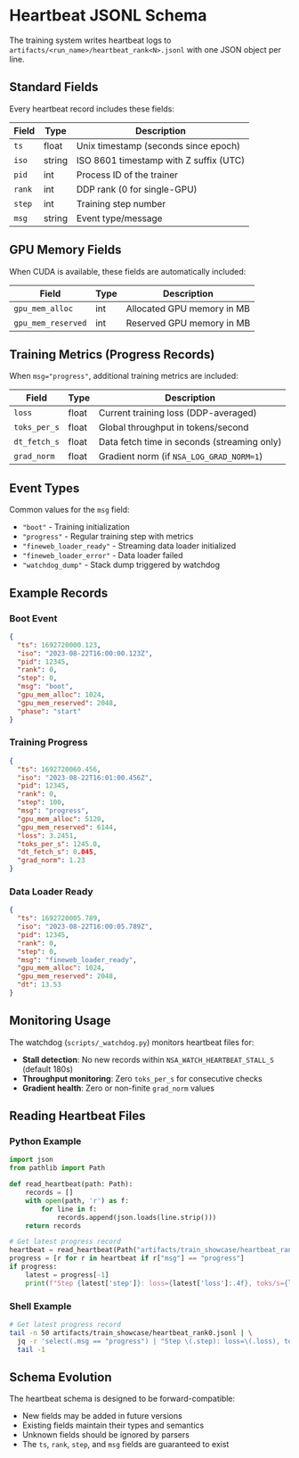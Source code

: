 # Heartbeat JSONL Schema

The training system writes heartbeat logs to `artifacts/<run_name>/heartbeat_rank<N>.jsonl` with one JSON object per line.

## Standard Fields

Every heartbeat record includes these fields:

| Field | Type | Description |
|-------|------|-------------|
| `ts` | float | Unix timestamp (seconds since epoch) |
| `iso` | string | ISO 8601 timestamp with Z suffix (UTC) |
| `pid` | int | Process ID of the trainer |
| `rank` | int | DDP rank (0 for single-GPU) |
| `step` | int | Training step number |
| `msg` | string | Event type/message |

## GPU Memory Fields

When CUDA is available, these fields are automatically included:

| Field | Type | Description |
|-------|------|-------------|
| `gpu_mem_alloc` | int | Allocated GPU memory in MB |
| `gpu_mem_reserved` | int | Reserved GPU memory in MB |

## Training Metrics (Progress Records)

When `msg="progress"`, additional training metrics are included:

| Field | Type | Description |
|-------|------|-------------|
| `loss` | float | Current training loss (DDP-averaged) |
| `toks_per_s` | float | Global throughput in tokens/second |
| `dt_fetch_s` | float | Data fetch time in seconds (streaming only) |
| `grad_norm` | float | Gradient norm (if `NSA_LOG_GRAD_NORM=1`) |

## Event Types

Common values for the `msg` field:

- `"boot"` - Training initialization
- `"progress"` - Regular training step with metrics
- `"fineweb_loader_ready"` - Streaming data loader initialized
- `"fineweb_loader_error"` - Data loader failed
- `"watchdog_dump"` - Stack dump triggered by watchdog

## Example Records

### Boot Event
```json
{
  "ts": 1692720000.123,
  "iso": "2023-08-22T16:00:00.123Z",
  "pid": 12345,
  "rank": 0,
  "step": 0,
  "msg": "boot",
  "gpu_mem_alloc": 1024,
  "gpu_mem_reserved": 2048,
  "phase": "start"
}
```

### Training Progress
```json
{
  "ts": 1692720060.456,
  "iso": "2023-08-22T16:01:00.456Z", 
  "pid": 12345,
  "rank": 0,
  "step": 100,
  "msg": "progress",
  "gpu_mem_alloc": 5120,
  "gpu_mem_reserved": 6144,
  "loss": 3.2451,
  "toks_per_s": 1245.0,
  "dt_fetch_s": 0.045,
  "grad_norm": 1.23
}
```

### Data Loader Ready
```json
{
  "ts": 1692720005.789,
  "iso": "2023-08-22T16:00:05.789Z",
  "pid": 12345,
  "rank": 0,
  "step": 0,
  "msg": "fineweb_loader_ready",
  "gpu_mem_alloc": 1024,
  "gpu_mem_reserved": 2048,
  "dt": 13.53
}
```

## Monitoring Usage

The watchdog (`scripts/_watchdog.py`) monitors heartbeat files for:

- **Stall detection**: No new records within `NSA_WATCH_HEARTBEAT_STALL_S` (default 180s)
- **Throughput monitoring**: Zero `toks_per_s` for consecutive checks
- **Gradient health**: Zero or non-finite `grad_norm` values

## Reading Heartbeat Files

### Python Example
```python
import json
from pathlib import Path

def read_heartbeat(path: Path):
    records = []
    with open(path, 'r') as f:
        for line in f:
            records.append(json.loads(line.strip()))
    return records

# Get latest progress record
heartbeat = read_heartbeat(Path("artifacts/train_showcase/heartbeat_rank0.jsonl"))
progress = [r for r in heartbeat if r["msg"] == "progress"]
if progress:
    latest = progress[-1]
    print(f"Step {latest['step']}: loss={latest['loss']:.4f}, toks/s={latest['toks_per_s']:.0f}")
```

### Shell Example
```bash
# Get latest progress record
tail -n 50 artifacts/train_showcase/heartbeat_rank0.jsonl | \
  jq -r 'select(.msg == "progress") | "Step \(.step): loss=\(.loss), toks/s=\(.toks_per_s)"' | \
  tail -1
```

## Schema Evolution

The heartbeat schema is designed to be forward-compatible:
- New fields may be added in future versions
- Existing fields maintain their types and semantics
- Unknown fields should be ignored by parsers
- The `ts`, `rank`, `step`, and `msg` fields are guaranteed to exist